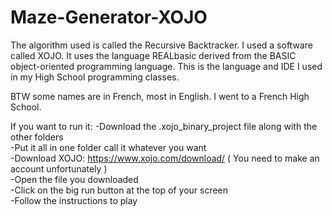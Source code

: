 # Maze-Generator-XOJO

The algorithm used is called the Recursive Backtracker. I used a software called XOJO. It uses the language REALbasic derived from the BASIC object-oriented programming language. This is the language and IDE I used in my High School programming classes. 

BTW some names are in French, most in English. I went to a French High School. 

If you want to run it:
    -Download the .xojo_binary_project file along with the other folders     
    -Put it all in one folder call it whatever you want      
    -Download XOJO: https://www.xojo.com/download/     ( You need to make an account unfortunately )     
    -Open the file you downloaded    
    -Click on the big run button at the top of your screen   
    -Follow the instructions to play     
                                                                  
